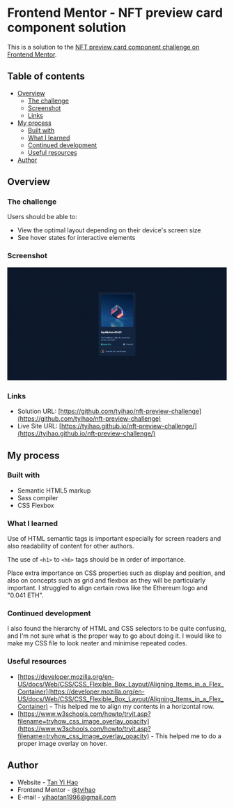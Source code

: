 # Frontend Mentor - NFT preview card component solution

This is a solution to the [NFT preview card component challenge on Frontend Mentor](https://www.frontendmentor.io/challenges/nft-preview-card-component-SbdUL_w0U).

## Table of contents

- [Overview](#overview)
  - [The challenge](#the-challenge)
  - [Screenshot](#screenshot)
  - [Links](#links)
- [My process](#my-process)
  - [Built with](#built-with)
  - [What I learned](#what-i-learned)
  - [Continued development](#continued-development)
  - [Useful resources](#useful-resources)
- [Author](#author)

## Overview

### The challenge

Users should be able to:

- View the optimal layout depending on their device's screen size
- See hover states for interactive elements

### Screenshot

![](/images/image-screenshot.jpg)

### Links

- Solution URL: [https://github.com/tyihao/nft-preview-challenge](https://github.com/tyihao/nft-preview-challenge)
- Live Site URL: [https://tyihao.github.io/nft-preview-challenge/](https://tyihao.github.io/nft-preview-challenge/)

## My process

### Built with

- Semantic HTML5 markup
- Sass compiler
- CSS Flexbox

### What I learned

Use of HTML semantic tags is important especially for screen readers and also readability of content for other authors.

The use of `<h1>` to `<h6>` tags should be in order of importance.

Place extra importance on CSS properties such as display and position, and also on concepts such as grid and flexbox as they will be particularly important. I struggled to align certain rows like the Ethereum logo and "0.041 ETH".

### Continued development

I also found the hierarchy of HTML and CSS selectors to be quite confusing, and I'm not sure what is the proper way to go about doing it. I would like to make my CSS file to look neater and minimise repeated codes.

### Useful resources

- [https://developer.mozilla.org/en-US/docs/Web/CSS/CSS_Flexible_Box_Layout/Aligning_Items_in_a_Flex_Container](https://developer.mozilla.org/en-US/docs/Web/CSS/CSS_Flexible_Box_Layout/Aligning_Items_in_a_Flex_Container) - This helped me to align my contents in a horizontal row.
- [https://www.w3schools.com/howto/tryit.asp?filename=tryhow_css_image_overlay_opacity](https://www.w3schools.com/howto/tryit.asp?filename=tryhow_css_image_overlay_opacity) - This helped me to do a proper image overlay on hover.

## Author

- Website - [Tan Yi Hao](https://www.your-site.com)
- Frontend Mentor - [@tyihao](https://www.frontendmentor.io/profile/tyihao)
- E-mail - [yihaotan1996@gmail.com](mailto:yihaotan1996@gmail.com)
